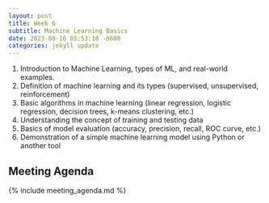 ```yaml
---
layout: post
title: Week 6
subtitle: Machine Learning Basics
date: 2023-08-16 05:53:10 -0600
categories: jekyll update
---
```


1. Introduction to Machine Learning, types of ML, and real-world examples.
2. Definition of machine learning and its types (supervised, unsupervised, reinforcement)
3. Basic algorithms in machine learning (linear regression, logistic regression, decision trees, k-means clustering, etc.)
4. Understanding the concept of training and testing data
5. Basics of model evaluation (accuracy, precision, recall, ROC curve, etc.)
6. Demonstration of a simple machine learning model using Python or another tool

## Meeting Agenda

{% include meeting_agenda.md %}
